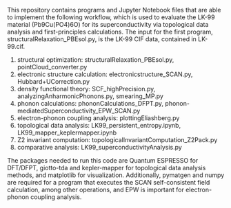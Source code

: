 This repository contains programs and Jupyter Notebook files that are able to implement the following workflow, which is used to evaluate the LK-99 material (Pb9Cu(PO4)6O)
for its superconductivity via topological data analysis and first-principles calculations. The input for the first program, structuralRelaxation_PBEsol.py, 
is the LK-99 CIF data, contained in LK-99.cif.

1. structural optimization: structuralRelaxation_PBEsol.py, pointCloud_converter.py
2. electronic structure calculation: electronicstructure_SCAN.py, Hubbard+UCorrection.py
3. density functional theory: SCF_highPrecision.py, analyzingAnharmonicPhonons.py, smearing_MP.py
4. phonon calculations: phononCalculations_DFPT.py, phonon-mediatedSuperconductivity_EPW_SCAN.py
5. electron-phonon coupling analysis: plottingEliashberg.py
6. topological data analysis: LK99_persistent_entropy.ipynb, LK99_mapper_keplermapper.ipynb
7. Z2 invariant computation: topologicalInvariantComputation_Z2Pack.py 
8. comparative analysis: LK99_superconductivityAnalysis.py

The packages needed to run this code are Quantum ESPRESSO for DFT/DFPT, giotto-tda and kepler-mapper for topological data analysis methods, and matplotlib for visualization. 
Additionally, pymatgen and numpy are required for a program that executes the SCAN self-consistent field calculation, among other operations, and EPW is important for electron-
phonon coupling analysis.
